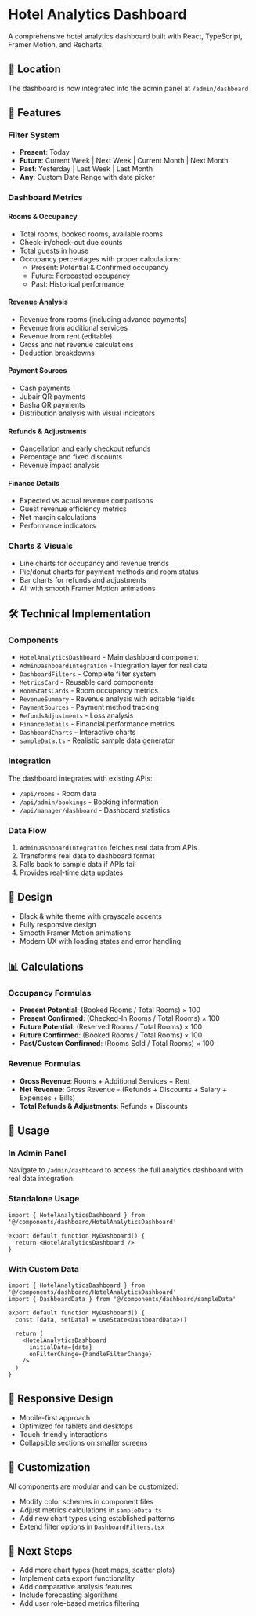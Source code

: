 # Hotel Analytics Dashboard

A comprehensive hotel analytics dashboard built with React, TypeScript, Framer Motion, and Recharts.

## 📍 Location
The dashboard is now integrated into the admin panel at `/admin/dashboard`

## 🎯 Features

### Filter System
- **Present**: Today
- **Future**: Current Week | Next Week | Current Month | Next Month  
- **Past**: Yesterday | Last Week | Last Month
- **Any**: Custom Date Range with date picker

### Dashboard Metrics

#### Rooms & Occupancy
- Total rooms, booked rooms, available rooms
- Check-in/check-out due counts
- Total guests in house
- Occupancy percentages with proper calculations:
  - Present: Potential & Confirmed occupancy
  - Future: Forecasted occupancy  
  - Past: Historical performance

#### Revenue Analysis
- Revenue from rooms (including advance payments)
- Revenue from additional services
- Revenue from rent (editable)
- Gross and net revenue calculations
- Deduction breakdowns

#### Payment Sources
- Cash payments
- Jubair QR payments
- Basha QR payments
- Distribution analysis with visual indicators

#### Refunds & Adjustments
- Cancellation and early checkout refunds
- Percentage and fixed discounts
- Revenue impact analysis

#### Finance Details
- Expected vs actual revenue comparisons
- Guest revenue efficiency metrics
- Net margin calculations
- Performance indicators

### Charts & Visuals
- Line charts for occupancy and revenue trends
- Pie/donut charts for payment methods and room status
- Bar charts for refunds and adjustments
- All with smooth Framer Motion animations

## 🛠 Technical Implementation

### Components
- `HotelAnalyticsDashboard` - Main dashboard component
- `AdminDashboardIntegration` - Integration layer for real data
- `DashboardFilters` - Complete filter system
- `MetricsCard` - Reusable card components
- `RoomStatsCards` - Room occupancy metrics
- `RevenueSummary` - Revenue analysis with editable fields
- `PaymentSources` - Payment method tracking
- `RefundsAdjustments` - Loss analysis
- `FinanceDetails` - Financial performance metrics
- `DashboardCharts` - Interactive charts
- `sampleData.ts` - Realistic sample data generator

### Integration
The dashboard integrates with existing APIs:
- `/api/rooms` - Room data
- `/api/admin/bookings` - Booking information
- `/api/manager/dashboard` - Dashboard statistics

### Data Flow
1. `AdminDashboardIntegration` fetches real data from APIs
2. Transforms real data to dashboard format
3. Falls back to sample data if APIs fail
4. Provides real-time data updates

## 🎨 Design
- Black & white theme with grayscale accents
- Fully responsive design
- Smooth Framer Motion animations
- Modern UX with loading states and error handling

## 📊 Calculations

### Occupancy Formulas
- **Present Potential**: (Booked Rooms / Total Rooms) × 100
- **Present Confirmed**: (Checked-In Rooms / Total Rooms) × 100
- **Future Potential**: (Reserved Rooms / Total Rooms) × 100
- **Future Confirmed**: (Booked Rooms / Total Rooms) × 100
- **Past/Custom Confirmed**: (Rooms Sold / Total Rooms) × 100

### Revenue Formulas
- **Gross Revenue**: Rooms + Additional Services + Rent
- **Net Revenue**: Gross Revenue - (Refunds + Discounts + Salary + Expenses + Bills)
- **Total Refunds & Adjustments**: Refunds + Discounts

## 🚀 Usage

### In Admin Panel
Navigate to `/admin/dashboard` to access the full analytics dashboard with real data integration.

### Standalone Usage
```tsx
import { HotelAnalyticsDashboard } from '@/components/dashboard/HotelAnalyticsDashboard'

export default function MyDashboard() {
  return <HotelAnalyticsDashboard />
}
```

### With Custom Data
```tsx
import { HotelAnalyticsDashboard } from '@/components/dashboard/HotelAnalyticsDashboard'
import { DashboardData } from '@/components/dashboard/sampleData'

export default function MyDashboard() {
  const [data, setData] = useState<DashboardData>()
  
  return (
    <HotelAnalyticsDashboard 
      initialData={data}
      onFilterChange={handleFilterChange}
    />
  )
}
```

## 📱 Responsive Design
- Mobile-first approach
- Optimized for tablets and desktops
- Touch-friendly interactions
- Collapsible sections on smaller screens

## 🔧 Customization
All components are modular and can be customized:
- Modify color schemes in component files
- Adjust metrics calculations in `sampleData.ts`
- Add new chart types using established patterns
- Extend filter options in `DashboardFilters.tsx`

## 🎯 Next Steps
- Add more chart types (heat maps, scatter plots)
- Implement data export functionality
- Add comparative analysis features
- Include forecasting algorithms
- Add user role-based metrics filtering